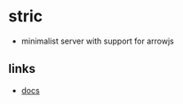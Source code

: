 # stric

- minimalist server with support for arrowjs

## links

- [docs](https://bun.sh/docs/ecosystem/stric)

